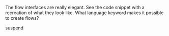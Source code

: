 The flow interfaces are really elegant. See the code snippet with a recreation of what they look like. What language keyword makes it possible to create flows?

<div class="hint">
  suspend
</div>
